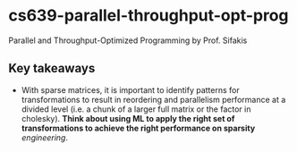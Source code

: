 # cs639-parallel-throughput-opt-prog

Parallel and Throughput-Optimized Programming by Prof. Sifakis

## Key takeaways

- With sparse matrices, it is important to identify patterns for transformations to result in reordering and parallelism performance at a divided level (i.e. a chunk of a larger full matrix or the factor in cholesky). **Think about using ML to apply the right set of transformations to achieve the right performance on sparsity** *engineering*.